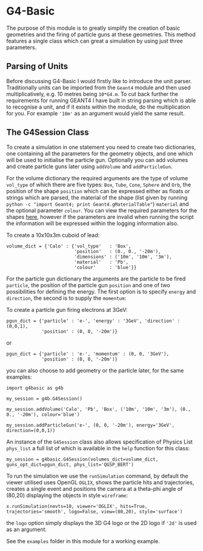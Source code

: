 # G4-Basic

The purpose of this module is to greatly simplify the creation of basic geometries and the firing of particle guns at these geometries. This method features a single class which can great a simulation by using just three parameters.

## Parsing of Units

Before discussing G4-Basic I would firstly like to introduce the unit parser. Traditionally units can be imported from the `Geant4` module and then used multiplicatively, e.g. 10 metres being `10*G4.m`. To cut back further the requirements for running GEANT4 I have built in string parsing which is able to recognise a unit, and if it exists within the module, do the multiplication for you. For example `'10m'` as an argument would yield the same result.

## The G4Session Class

To create a simulation in one statement you need to create two dictionaries, one containing all the parameters for the geometry objects, and one which will be used to initialise the particle gun. Optionally you can add volumes and create particle guns later using `addVolume` and `addParticleGun`.

For the volume dictionary the required arguments are the type of volume `vol_type` of which there are five types: `Box`, `Tube`, `Cone`, `Sphere` and `Orb`, the position of the shape `position` which can be expressed either as floats or strings which are parsed, the material of the shape (list given by running `python -c "import Geant4; print Geant4.gMaterialTable"`) `material` and the optional parameter `colour`. You can view the required parameters for the shapes [here](http://www.apc.univ-paris7.fr/~franco/g4doxy4.10/html/class_g4_ez_volume.html), however if the parameters are invalid when running the script the information will be expressed within the logging information also. 

To create a 10x10x3m cuboid of lead:
```
volume_dict = {'Calo' : {'vol_type'   : 'Box',
                         'position'   : (0., 0., '-20m'),
                         'dimensions' : ('10m', '10m', '3m'),
                         'material'   : 'Pb',
                         'colour'     : 'blue'}}

```

For the particle gun dictionary the arguments are the particle to be fired `particle`, the position of the particle gun `position` and one of two possibilities for defining the energy. The first option is to specify `energy` and `direction`, the second is to supply the `momentum`:

To create a particle gun firing electrons at 3GeV:

```
pgun_dict = {'particle' : 'e-', 'energy' : '3GeV', 'direction' : (0,0,1),
             'position' : (0, 0, '-20m')}
```

or

```
pgun_dict = {'particle' : 'e-', 'momentum' : (0, 0, '3GeV'),
             'position' : (0, 0, '-20m')}
```

you can also choose to add geometry or the particle later, for the same examples:

```
import g4basic as g4b

my_session = g4b.G4Session()

my_session.addVolume('Calo', 'Pb', 'Box', ('10m', '10m', '3m'), (0., 0., '-20m'), colour='blue')

my_session.addParticleGun('e-', (0, 0, '-20m'), energy='3GeV', direction=(0,0,1))
```

An instance of the `G4Session` class also allows specification of Physics List `phys_list` a full list of which is available in the `help` function for this class:

```
my_session = g4basic.G4Session(volumes_dict=volume_dict, guns_opt_dict=pgun_dict, phys_list='QGSP_BERT')
```

To run the simulation we use the `runSimulation` command, by default the viewer utilised uses OpenGL `OGLIX`, shows the particle hits and trajectories, creates a single event and positions the camera at a theta-phi angle of (80,20) displaying the objects in style `wireframe`:

```
x.runSimulation(nevts=10, viewer='OGLIX', hits=True, trajectories='smooth', logo=False, view=(80,20), style='surface')
```

the `logo` option simply displays the 3D G4 logo or the 2D logo if `'2d'` is used as an argument.

See the `examples` folder in this module for a working example.
